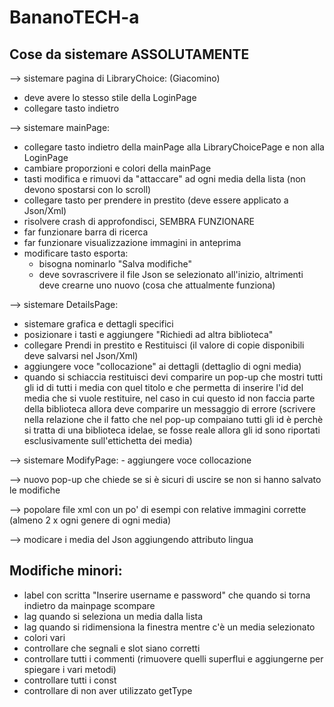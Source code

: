 # BananoTECH-a

## Cose da sistemare ASSOLUTAMENTE
--> sistemare pagina di LibraryChoice: (Giacomino)
  -  deve avere lo stesso stile della LoginPage
  -  collegare tasto indietro
    
--> sistemare mainPage:
  - collegare tasto indietro della mainPage alla LibraryChoicePage e non alla LoginPage
  - cambiare proporzioni e colori della mainPage
  - tasti modifica e rimuovi da "attaccare" ad ogni media della lista (non devono spostarsi con lo scroll)
  - collegare tasto per prendere in prestito (deve essere applicato a Json/Xml)
  - risolvere crash di approfondisci, SEMBRA FUNZIONARE
  - far funzionare barra di ricerca
  - far funzionare visualizzazione immagini in anteprima
  - modificare tasto esporta:
    - bisogna nominarlo "Salva modifiche"
    - deve sovrascrivere il file Json se selezionato all'inizio, altrimenti deve crearne uno nuovo (cosa che attualmente funziona)
      
--> sistemare DetailsPage:
  - sistemare grafica e dettagli specifici
  - posizionare i tasti e aggiungere "Richiedi ad altra biblioteca"
  - collegare Prendi in prestito e Restituisci (il valore di copie disponibili deve salvarsi nel Json/Xml)
  - aggiungere voce "collocazione" ai dettagli (dettaglio di ogni media)
  - quando si schiaccia restituisci devi comparire un pop-up che mostri tutti gli id di tutti i media con quel titolo e che permetta di inserire l'id del media che si vuole restituire, nel caso in cui questo id non faccia parte della biblioteca allora deve comparire un messaggio di errore (scrivere nella relazione che il fatto che nel pop-up compaiano tutti gli id è perchè si tratta di una biblioteca idelae, se fosse reale allora gli id sono riportati esclusivamente sull'ettichetta dei media)
    
--> sistemare ModifyPage:
    - aggiungere voce collocazione
  
--> nuovo pop-up che chiede se si è sicuri di uscire se non si hanno salvato le modifiche

--> popolare file xml con un po' di esempi con relative immagini corrette (almeno 2 x ogni genere di ogni media)

--> modicare i media del Json aggiungendo attributo lingua

## Modifiche minori:
- label con scritta "Inserire username e password" che quando si torna indietro da mainpage scompare
- lag quando si seleziona un media dalla lista
- lag quando si ridimensiona la finestra mentre c'è un media selezionato
- colori vari
- controllare che segnali e slot siano corretti
- controllare tutti i commenti (rimuovere quelli superflui e aggiungerne per spiegare i vari metodi)
- controllare tutti i const
- controllare di non aver utilizzato getType
